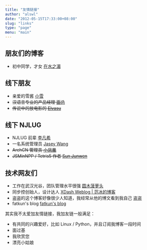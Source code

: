 ```yaml
---
title: "友情链接"
author: "alswl"
date: "2012-05-15T17:33:00+08:00"
slug: "links"
type: "page"
menu: "main"
---
```



## 朋友们的博客 ##

*   初中同学，才女 [在水之湄](http://blog.sina.com.cn/cloverjwj)

## 线下朋友 ##
*   亲爱的雪酱 [小雪](http://sizheng.org/)
*   <del>汉语言专业的产品经理 [面总](http://www.albertgao.com/)</del>
*   <del>传说中的放电影的 [Elvasu](http://qingge.me/)</del>

## 线下 NJLUG ##

*   NJLUG 前辈 [李凡希](http://www.freemindworld.com/blog)
*   一名系统管理员 [Jasey Wang](http://jaseywang.me/)
*   <del>ArchCN 管理员 [小凤凰](https://www.google.com/reader/view/#)</del>
*   <del>JSMinNPP / Tetris5 作者 [Sun Junwen](http://sunblog.72pines.com/)</del>

## 技术网友们 ##

*   工作在武汉光谷，团队管理水平很强 [圆木菠萝头](http://blog.boluotou.com/)
*   同步控创始人，设计达人 [XDash Weblog | 范冰的博客](http://www.fanbing.net/)
*   盗盗的这个博客好像很少人知道，我经常从他的博文看到我自己 [盗盗](http://daodao.org/)
*   fatkun's blog [fatkun's blog](http://fatkun.com/)

其实我不太爱加友情链接，我加友链一般满足：

*   有共同的兴趣爱好，比如 Linux / Python，并且订阅我博客一段时间
*   面过基
*   我欣赏您
*   漂亮小姑娘

